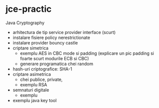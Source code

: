 jce-practic
===========

Java Cryptography

* arhitectura de tip service provider interface (scurt)
* instalare fisiere policy nerestrictionate
* instalare provider bouncy castle
* criptare simetrica
  - exemplu AES in CBC mode si padding (explicare un pic padding si foarte scurt modurile ECB si CBC) 
  - generare programatica chei random
* hash-uri criptografice: SHA-1
* criptare asimetrica
  - chei publice, private, 
  - exemplu RSA
* semnaturi digitale
  - exemplu
* exemplu java key tool